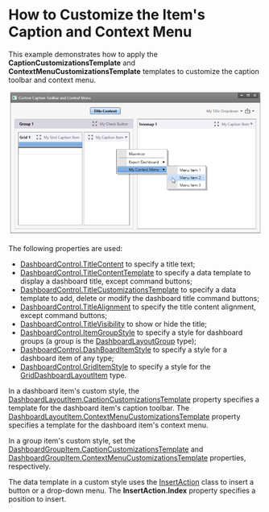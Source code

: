 # How to Customize the Item's Caption and Context Menu

This example demonstrates how to apply the **CaptionCustomizationsTemplate** and **ContextMenuCustomizationsTemplate** templates to customize the caption toolbar and context menu.


![screenshot](images/wpf-dashboard-how-to-add-custom-caption-menu.png)

The following properties are used:
- [DashboardControl.TitleContent](https://docs.devexpress.com/Dashboard/DevExpress.DashboardWpf.DashboardControl.TitleContent) to specify a title text;
- [DashboardControl.TitleContentTemplate](https://docs.devexpress.com/Dashboard/DevExpress.DashboardWpf.DashboardControl.TitleContentTemplate) to specify a data template to display a dashboard title, except command buttons;
- [DashboardControl.TitleCustomizationsTemplate](https://docs.devexpress.com/Dashboard/DevExpress.DashboardWpf.DashboardControlBase.TitleCustomizationsTemplate) to specify a data template to add, delete or modify the dashboard title command buttons;
- [DashboardControl.TitleAlignment](https://docs.devexpress.com/Dashboard/DevExpress.DashboardWpf.DashboardControl.TitleAlignment) to specify the title content alignment, except command buttons;
- [DashboardControl.TitleVisibility](https://docs.devexpress.com/Dashboard/DevExpress.DashboardWpf.DashboardControl.TitleVisibility) to show or hide the title;
- [DashboardControl.ItemGroupStyle](https://docs.devexpress.com/Dashboard/DevExpress.DashboardWpf.DashboardControlBase.ItemGroupStyle) to specify a style for dashboard groups (a group is the [DashboardLayoutGroup](https://docs.devexpress.com/Dashboard/DevExpress.DashboardWpf.DashboardLayoutGroup) type);
- [DashboardControl.DashBoardItemStyle](https://docs.devexpress.com/Dashboard/DevExpress.DashboardWpf.DashboardControlBase.DashBoardItemStyle) to specify a style for a dashboard item of any type;
- [DashboardControl.GridItemStyle](https://docs.devexpress.com/Dashboard/DevExpress.DashboardWpf.DashboardControlBase.GridItemStyle) to specify a style for the [GridDashboardLayoutItem](https://docs.devexpress.com/Dashboard/DevExpress.DashboardWpf.GridDashboardLayoutItem) type.

In a dashboard item's custom style, the [DashboardLayoutItem.CaptionCustomizationsTemplate](https://docs.devexpress.com/Dashboard/DevExpress.DashboardWpf.DashboardLayoutItem.CaptionCustomizationsTemplate) property specifies a template for the dashboard item's caption toolbar. The [DashboardLayoutItem.ContextMenuCustomizationsTemplate](https://docs.devexpress.com/Dashboard/DevExpress.DashboardWpf.DashboardLayoutItem.ContextMenuCustomizationsTemplate) property specifies a template for the dashboard item's context menu.

In a group item's custom style, set the  [DashboardGroupItem.CaptionCustomizationsTemplate](https://docs.devexpress.com/Dashboard/DevExpress.DashboardWpf.DashboardGroupItem.CaptionCustomizationsTemplate) and  [DashboardGroupItem.ContextMenuCustomizationsTemplate](https://docs.devexpress.com/Dashboard/DevExpress.DashboardWpf.DashboardGroupItem.ContextMenuCustomizationsTemplate) properties, respectively.

The data template in a custom style uses the [InsertAction](https://docs.devexpress.com/WPF/DevExpress.Xpf.Bars.InsertAction) class to insert a button or a drop-down menu. The **InsertAction.Index** property specifies a position to insert.
